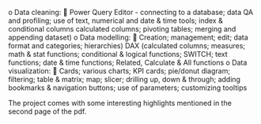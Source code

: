 o	Data cleaning:
	Power Query Editor - connecting to a database; data QA and profiling; use of text, numerical and date & time tools; index & conditional columns calculated columns; pivoting tables; merging and appending dataset) 
o	Data modelling:
	Creation; management; edit; data format and categories; hierarchies) DAX (calculated columns; measures; math & stat functions; conditional & logical functions; SWITCH; text functions; date & time functions; Related, Calculate & All functions
o	Data visualization:
	Cards; various charts; KPI cards; pie/donut diagram; filtering; table & matrix; map; slicer; drilling up, down & through; adding bookmarks & navigation buttons; use of parameters; customizing tooltips

The project comes with some interesting highlights mentioned in the second page of the pdf.
